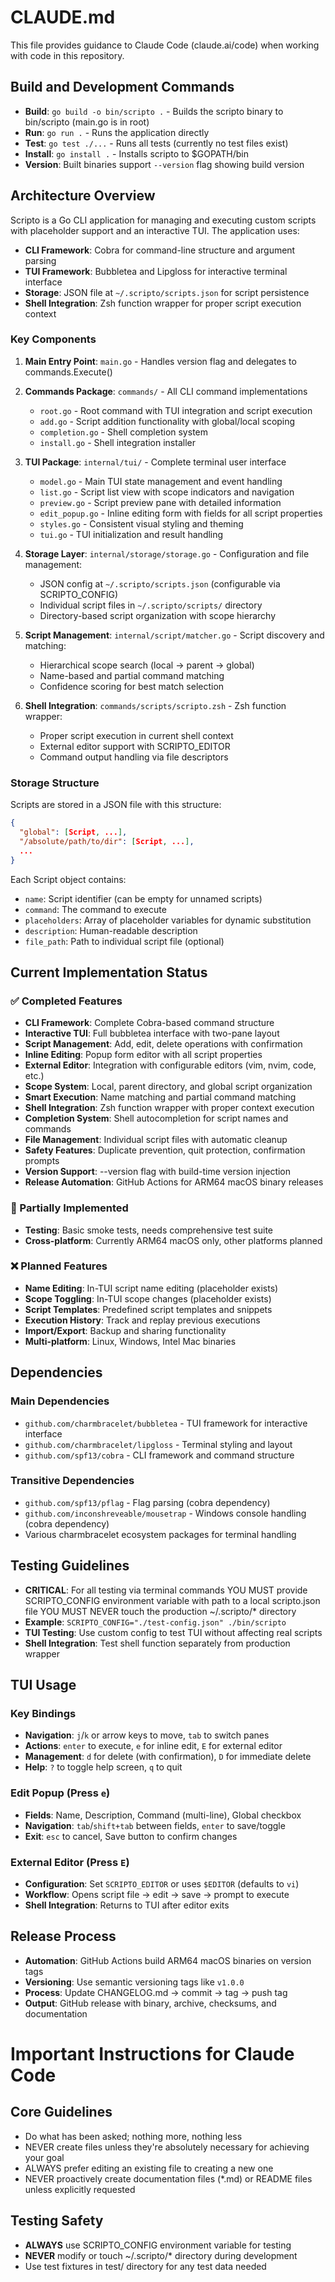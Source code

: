 # CLAUDE.md

This file provides guidance to Claude Code (claude.ai/code) when working with code in this repository.

## Build and Development Commands

- **Build**: `go build -o bin/scripto .` - Builds the scripto binary to bin/scripto (main.go is in root)
- **Run**: `go run .` - Runs the application directly
- **Test**: `go test ./...` - Runs all tests (currently no test files exist)
- **Install**: `go install .` - Installs scripto to $GOPATH/bin
- **Version**: Built binaries support `--version` flag showing build version

## Architecture Overview

Scripto is a Go CLI application for managing and executing custom scripts with placeholder support and an interactive TUI. The application uses:

- **CLI Framework**: Cobra for command-line structure and argument parsing
- **TUI Framework**: Bubbletea and Lipgloss for interactive terminal interface
- **Storage**: JSON file at `~/.scripto/scripts.json` for script persistence
- **Shell Integration**: Zsh function wrapper for proper script execution context

### Key Components

1. **Main Entry Point**: `main.go` - Handles version flag and delegates to commands.Execute()

2. **Commands Package**: `commands/` - All CLI command implementations
   - `root.go` - Root command with TUI integration and script execution
   - `add.go` - Script addition functionality with global/local scoping
   - `completion.go` - Shell completion system
   - `install.go` - Shell integration installer

3. **TUI Package**: `internal/tui/` - Complete terminal user interface
   - `model.go` - Main TUI state management and event handling
   - `list.go` - Script list view with scope indicators and navigation
   - `preview.go` - Script preview pane with detailed information
   - `edit_popup.go` - Inline editing form with fields for all script properties
   - `styles.go` - Consistent visual styling and theming
   - `tui.go` - TUI initialization and result handling

4. **Storage Layer**: `internal/storage/storage.go` - Configuration and file management:
   - JSON config at `~/.scripto/scripts.json` (configurable via SCRIPTO_CONFIG)
   - Individual script files in `~/.scripto/scripts/` directory
   - Directory-based script organization with scope hierarchy

5. **Script Management**: `internal/script/matcher.go` - Script discovery and matching:
   - Hierarchical scope search (local → parent → global)
   - Name-based and partial command matching
   - Confidence scoring for best match selection

6. **Shell Integration**: `commands/scripts/scripto.zsh` - Zsh function wrapper:
   - Proper script execution in current shell context
   - External editor support with SCRIPTO_EDITOR
   - Command output handling via file descriptors

### Storage Structure

Scripts are stored in a JSON file with this structure:
```json
{
  "global": [Script, ...],
  "/absolute/path/to/dir": [Script, ...],
  ...
}
```

Each Script object contains:
- `name`: Script identifier (can be empty for unnamed scripts)
- `command`: The command to execute
- `placeholders`: Array of placeholder variables for dynamic substitution
- `description`: Human-readable description
- `file_path`: Path to individual script file (optional)

## Current Implementation Status

### ✅ Completed Features

- **CLI Framework**: Complete Cobra-based command structure
- **Interactive TUI**: Full bubbletea interface with two-pane layout
- **Script Management**: Add, edit, delete operations with confirmation
- **Inline Editing**: Popup form editor with all script properties
- **External Editor**: Integration with configurable editors (vim, nvim, code, etc.)
- **Scope System**: Local, parent directory, and global script organization
- **Smart Execution**: Name matching and partial command matching
- **Shell Integration**: Zsh function wrapper with proper context execution
- **Completion System**: Shell autocompletion for script names and commands
- **File Management**: Individual script files with automatic cleanup
- **Safety Features**: Duplicate prevention, quit protection, confirmation prompts
- **Version Support**: --version flag with build-time version injection
- **Release Automation**: GitHub Actions for ARM64 macOS binary releases

### 🔄 Partially Implemented

- **Testing**: Basic smoke tests, needs comprehensive test suite
- **Cross-platform**: Currently ARM64 macOS only, other platforms planned

### ❌ Planned Features

- **Name Editing**: In-TUI script name editing (placeholder exists)
- **Scope Toggling**: In-TUI scope changes (placeholder exists)
- **Script Templates**: Predefined script templates and snippets
- **Execution History**: Track and replay previous executions
- **Import/Export**: Backup and sharing functionality
- **Multi-platform**: Linux, Windows, Intel Mac binaries

## Dependencies

### Main Dependencies
- `github.com/charmbracelet/bubbletea` - TUI framework for interactive interface
- `github.com/charmbracelet/lipgloss` - Terminal styling and layout
- `github.com/spf13/cobra` - CLI framework and command structure

### Transitive Dependencies  
- `github.com/spf13/pflag` - Flag parsing (cobra dependency)
- `github.com/inconshreveable/mousetrap` - Windows console handling (cobra dependency)
- Various charmbracelet ecosystem packages for terminal handling

## Testing Guidelines

- **CRITICAL**: For all testing via terminal commands YOU MUST provide SCRIPTO_CONFIG environment variable with path to a local scripto.json file YOU MUST NEVER touch the production ~/.scripto/* directory
- **Example**: `SCRIPTO_CONFIG="./test-config.json" ./bin/scripto`
- **TUI Testing**: Use custom config to test TUI without affecting real scripts
- **Shell Integration**: Test shell function separately from production wrapper

## TUI Usage

### Key Bindings
- **Navigation**: `j`/`k` or arrow keys to move, `tab` to switch panes
- **Actions**: `enter` to execute, `e` for inline edit, `E` for external editor
- **Management**: `d` for delete (with confirmation), `D` for immediate delete
- **Help**: `?` to toggle help screen, `q` to quit

### Edit Popup (Press `e`)
- **Fields**: Name, Description, Command (multi-line), Global checkbox
- **Navigation**: `tab`/`shift+tab` between fields, `enter` to save/toggle
- **Exit**: `esc` to cancel, Save button to confirm changes

### External Editor (Press `E`)
- **Configuration**: Set `SCRIPTO_EDITOR` or uses `$EDITOR` (defaults to `vi`)
- **Workflow**: Opens script file → edit → save → prompt to execute
- **Shell Integration**: Returns to TUI after editor exits

## Release Process

- **Automation**: GitHub Actions build ARM64 macOS binaries on version tags
- **Versioning**: Use semantic versioning tags like `v1.0.0`
- **Process**: Update CHANGELOG.md → commit → tag → push tag
- **Output**: GitHub release with binary, archive, checksums, and documentation

# Important Instructions for Claude Code

## Core Guidelines
- Do what has been asked; nothing more, nothing less
- NEVER create files unless they're absolutely necessary for achieving your goal
- ALWAYS prefer editing an existing file to creating a new one
- NEVER proactively create documentation files (*.md) or README files unless explicitly requested

## Testing Safety
- **ALWAYS** use SCRIPTO_CONFIG environment variable for testing
- **NEVER** modify or touch ~/.scripto/* directory during development
- Use test fixtures in test/ directory for any test data needed 